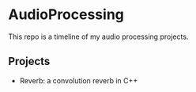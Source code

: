 # AudioProcessing
This repo is a timeline of my audio processing projects.
## Projects ##
- Reverb: a convolution reverb in C++
